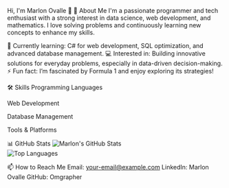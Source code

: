 Hi, I'm Marlon Ovalle 👋
🚀 About Me
I'm a passionate programmer and tech enthusiast with a strong interest in data science, web development, and mathematics. I love solving problems and continuously learning new concepts to enhance my skills.

🌱 Currently learning: C# for web development, SQL optimization, and advanced database management.
💻 Interested in: Building innovative solutions for everyday problems, especially in data-driven decision-making.
⚡ Fun fact: I’m fascinated by Formula 1 and enjoy exploring its strategies!

🛠️ Skills
Programming Languages



Web Development




Database Management


Tools & Platforms



📊 GitHub Stats
![Marlon's GitHub Stats](https://github-readme-stats.vercel.app/api?username=Omgrapher&show_icons=true&theme=radical)  
![Top Languages](https://github-readme-stats.vercel.app/api/top-langs/?username=Omgrapher&layout=compact&theme=radical)  


📫 How to Reach Me
Email: your-email@example.com
LinkedIn: Marlon Ovalle
GitHub: Omgrapher

